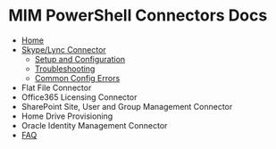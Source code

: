 # MIM PowerShell Connectors Docs
* [Home][Home]
* [Skype/Lync Connector][LyncConnector]
	* [Setup and Configuration][LyncConnectorConfiguration]
	* [Troubleshooting][LyncConnectorTroubleshooting]
	* [Common Config Errors][LyncConnectorCommonConfigurationErrors]
* Flat File Connector
* Office365 Licensing Connector
* SharePoint Site, User and Group Management Connector
* Home Drive Provisioning
* Oracle Identity Management Connector
* [FAQ][FAQ]

[Home]: https://github.com/Microsoft/MIMPowerShellConnectors/wiki
[LyncConnector]: https://github.com/Microsoft/MIMPowerShellConnectors/wiki/LyncConnector
[LyncConnectorConfiguration]: https://github.com/Microsoft/MIMPowerShellConnectors/wiki/LyncConnector-Configuration
[LyncConnectorTroubleshooting]: https://github.com/Microsoft/MIMPowerShellConnectors/wiki/LyncConnector-Troubleshooting
[LyncConnectorCommonConfigurationErrors]: https://github.com/Microsoft/MIMPowerShellConnectors/wiki/LyncConnector-CommonConfigErrors
[FAQ]: https://github.com/Microsoft/MIMPowerShellConnectors/wiki/FAQ
